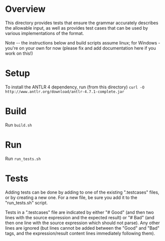 # Overview

This directory provides tests that ensure the grammar accurately describes the
allowable input, as well as provides test cases that can be used by various
implementations of the format.

Note -- the instructions below and build scripts assume linux; for Windows -
you're on your own for now (please fix and add documentation here if you work
on this!)

# Setup

To install the ANTLR 4 dependency, run (from this directory)
`curl -O http://www.antlr.org/download/antlr-4.7.1-complete.jar`

# Build

Run `build.sh`

# Run

Run `run_tests.sh`

# Tests

Adding tests can be done by adding to one of the existing ".testcases" files, or
by creating a new one.  For a new file, be sure you add it to the "run_tests.sh"
script.

Tests in a ".testcases" file are indicated by either "# Good" (and then two
lines with the source expression and the expected result) or "# Bad" (and then
one line with the source expression which should not parse). Any other lines are
ignored (but lines cannot be added between the "Good" and "Bad" tags, and the
expression/result content lines immediately following them).
